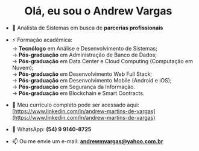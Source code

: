 <h1 align="center">Olá, eu sou o Andrew Vargas</h1>

- 🌱 Analista de Sistemas em busca de **parcerias profissionais**

- ⚡ Formação acadêmica:<br>
-> **Tecnólogo** em Análise e Desenvolvimento de Sistemas;<br>
-> **Pós-graduação** em Administração de Banco de Dados;<br>
-> **Pós-graduação** em Data Center e Cloud Computing (Computação em Nuvem);<br>
-> **Pós-graduação** em Desenvolvimento Web Full Stack;<br>
-> **Pós-graduação** em Desenvolvimento Mobile (Android e iOS);<br>
-> **Pós-graduação** em Segurança da Informação.<br>
-> **Pós-graduação** em Blockchain e Smart Contracts.<br>

- 📄 Meu currículo completo pode ser acessado aqui: [https://www.linkedin.com/in/andrew-martins-de-vargas](https://www.linkedin.com/in/andrew-martins-de-vargas)

- 💬 WhatsApp: **(54) 9 9140-8725**

- 📫 Ou me envie um e-mail: **andrewmvargas@yahoo.com.br**

